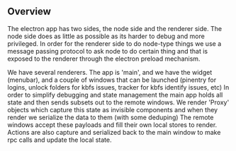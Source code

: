 ## Overview

The electron app has two sides, the node side and the renderer side.
The node side does as little as possible as its harder to debug and more privileged.
In order for the renderer side to do node-type things we use a message passing protocol to ask node to do certain thing and that is exposed to the renderer through the electron preload mechanism.

We have several renderers. The app is 'main', and we have the widget (menubar), and a couple of windows that can be launched (pinentry for logins, unlock folders for kbfs issues, tracker for kbfs identify issues, etc)
In order to simplify debugging and state management the main app holds all state and then sends subsets out to the remote windows.
We render 'Proxy' objects which capture this state as invisible components and when they render we serialize the data to them (with some deduping)
The remote windows accept these payloads and fill their own local stores to render. Actions are also capture and serialized back to the main window to make rpc calls and update the local state.
